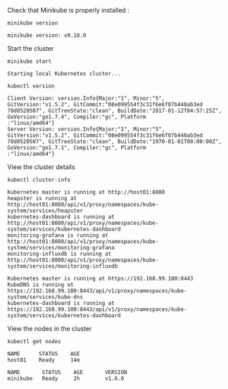Check that Minikube is properly installed :

``minikube version``

	minikube version: v0.18.0
	
Start the cluster
	
``minikube start``

	Starting local Kubernetes cluster...
	
``kubectl version``
	
	Client Version: version.Info{Major:"1", Minor:"5", GitVersion:"v1.5.2", GitCommit:"08e099554f3c31f6e6f07b448ab3ed
	78d0520507", GitTreeState:"clean", BuildDate:"2017-01-12T04:57:25Z", GoVersion:"go1.7.4", Compiler:"gc", Platform
	:"linux/amd64"}
	Server Version: version.Info{Major:"1", Minor:"5", GitVersion:"v1.5.2", GitCommit:"08e099554f3c31f6e6f07b448ab3ed
	78d0520507", GitTreeState:"clean", BuildDate:"1970-01-01T00:00:00Z", GoVersion:"go1.7.1", Compiler:"gc", Platform
	:"linux/amd64"}

View the cluster details 

``kubectl cluster-info``

	Kubernetes master is running at http://host01:8080
	heapster is running at http://host01:8080/api/v1/proxy/namespaces/kube-system/services/heapster
	kubernetes-dashboard is running at http://host01:8080/api/v1/proxy/namespaces/kube-system/services/kubernetes-dashboard
	monitoring-grafana is running at http://host01:8080/api/v1/proxy/namespaces/kube-system/services/monitoring-grafana
	monitoring-influxdb is running at http://host01:8080/api/v1/proxy/namespaces/kube-system/services/monitoring-influxdb
	
	Kubernetes master is running at https://192.168.99.100:8443
	KubeDNS is running at https://192.168.99.100:8443/api/v1/proxy/namespaces/kube-system/services/kube-dns
	kubernetes-dashboard is running at https://192.168.99.100:8443/api/v1/proxy/namespaces/kube-system/services/kubernetes-dashboard

	
View the nodes in the cluster 

``kubectl get nodes``

	NAME      STATUS    AGE
	host01    Ready     14m
	
	NAME       STATUS    AGE       VERSION
	minikube   Ready     2h        v1.6.0	
